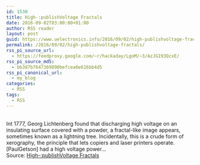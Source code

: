 ```yaml
---
id: 1530
title: High-:publishVoltage Fractals
date: 2016-09-02T03:00:00+01:00
author: RSS reader
layout: post
guid: https://www.uelectronics.info/2016/09/02/high-publishvoltage-fractals/
permalink: /2016/09/02/high-publishvoltage-fractals/
rss_pi_source_url:
  - https://feedproxy.google.com/~r/hackaday/LgoM/~3/AzJG193QcxE/
rss_pi_source_md5:
  - bb387b7647369890befcea6e616bb4d5
rss_pi_canonical_url:
  - my_blog
categories:
  - RSS
tags:
  - RSS
---
```

&#013;  
Int 1777, Georg Lichtenberg found that discharging high voltage on an insulating surface covered with a powder, a fractal-like image appears, sometimes known as a lightning tree. Incidentally, this is a crude form of xerography, the principle that lets copiers and laser printers operate. [PaulGetson] had a high voltage power…&#013;  
Source: <a href="https://feedproxy.google.com/~r/hackaday/LgoM/~3/AzJG193QcxE/" target="_blank">High-:publishVoltage Fractals</a>